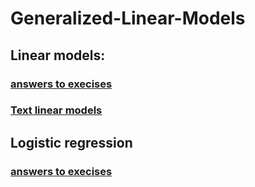 # Generalized-Linear-Models


## Linear models:

###   [answers to execises](Answer-linmod.md)
###   [Text linear models](linmod.pdf)

## Logistic regression

###          [answers to execises](Answer-logreg1.md)
